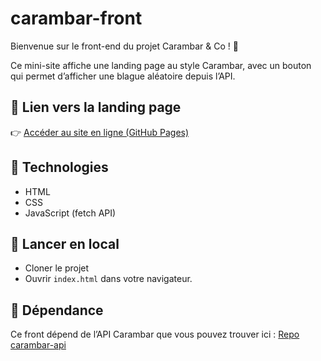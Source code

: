 # carambar-front

Bienvenue sur le front-end du projet Carambar & Co ! 🍬

Ce mini-site affiche une landing page au style Carambar, avec un bouton qui permet d’afficher une blague aléatoire depuis l’API.

## 📌 Lien vers la landing page
👉 [Accéder au site en ligne (GitHub Pages)](https://Tougazak.github.io/carambar-front/)

## 🎨 Technologies
- HTML
- CSS
- JavaScript (fetch API)

## 🚀 Lancer en local
- Cloner le projet
- Ouvrir `index.html` dans votre navigateur.

## 🔗 Dépendance
Ce front dépend de l’API Carambar que vous pouvez trouver ici : [Repo carambar-api](https://github.com/Tougazak/carambar-api)
